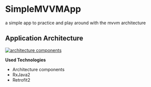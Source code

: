# SimpleMVVMApp
a simple app to practice and play around with the mvvm architecture 


## Application Architecture 

<a href="https://developer.android.com/jetpack/docs/guide"><img src="https://developer.android.com/topic/libraries/architecture/images/final-architecture.png" title="architecture components" alt="architecture components"></a>


**Used Technologies**

- Architecture components
- RxJava2
- Retrofit2
